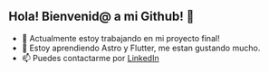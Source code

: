 ## Hola! Bienvenid@ a mi Github! 👋

- 🔭 Actualmente estoy trabajando en mi proyecto final!
- 🌱 Estoy aprendiendo Astro y Flutter, me estan gustando mucho.
- 📫 Puedes contactarme por [LinkedIn](https://www.linkedin.com/in/carlosducros/)



